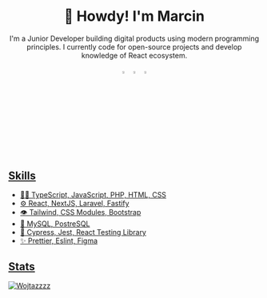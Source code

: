 <h1 align="center">🤠 Howdy! I'm Marcin</h1>

<p align="center">
I'm a Junior Developer building digital products using modern programming principles. I currently code for open-source projects and develop knowledge of React ecosystem. 
</p>

<div align="center"> 
  
[<img src="https://img.icons8.com/color/48/000000/github.png" width="3.5%"/>](https://github.com/Wojtazzzz)
[<img src="https://img.icons8.com/color/48/000000/linkedin.png" width="3.5%"/>](https://www.linkedin.com/in/marcin-witas-486682202/)
<a href="mailto:marcin.witas72@gmail.com"> <img src="https://img.icons8.com/fluent/48/000000/gmail.png" width="3.5%"/>
  
</div>
<br>

## Skills
- 👨‍💻 TypeScript, JavaScript, PHP, HTML, CSS
- ⚙️ React, NextJS, Laravel, Fastify
- 👁️ Tailwind, CSS Modules, Bootstrap
- 💽 MySQL, PostreSQL
- 🧪 Cypress, Jest, React Testing Library
- ✨ Prettier, Eslint, Figma
  
## Stats
<p><img src="https://github-readme-stats.vercel.app/api?username=Wojtazzzz&show_icons=true&theme=dracula" alt="Wojtazzzz" /></p>
